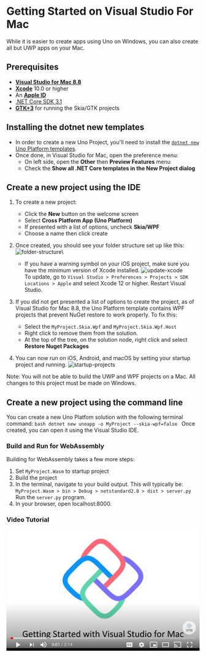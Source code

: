 # Getting Started on Visual Studio For Mac

While it is easier to create apps using Uno on Windows, you can also create all but UWP apps on your Mac.

## Prerequisites
* [**Visual Studio for Mac 8.8**](https://visualstudio.microsoft.com/vs/mac/)
* [**Xcode**](https://apps.apple.com/us/app/xcode/id497799835?mt=12) 10.0 or higher
* An [**Apple ID**](https://support.apple.com/en-us/HT204316)
* [.NET Core SDK 3.1](https://dotnet.microsoft.com/download/dotnet-core/thank-you/sdk-3.1.404-macos-x64-installer)
* [**GTK+3**](https://formulae.brew.sh/formula/gtk+3) for running the Skia/GTK projects

## Installing the dotnet new templates
- In order to create a new Uno Project, you'll need to install the [`dotnet new` Uno Platform templates](get-started-dotnet-new.md).
- Once done, in Visual Studio for Mac, open the preference menu:
  - On left side, open the **Other** then **Preview Features** menu
  - Check the **Show all .NET Core templates in the New Project dialog**

## Create a new project using the IDE
1. To create a new project:
    - Click the **New** button on the welcome screen
    - Select **Cross Platform App (Uno Platform)**
    - If presented with a list of options, uncheck **Skia/WPF**
    - Choose a name then click create

1. Once created, you should see your folder structure set up like this:
![folder-structure](Assets/quick-start/vs-mac-folder-structure.png)\
    - If you have a warning symbol on your iOS project, make sure you have the minimum version of Xcode installed.
![update-xcode](Assets/quick-start/xcode-version-warning.jpg)\
To update, go to `Visual Studio > Preferences > Projects > SDK Locations > Apple` and select Xcode 12 or higher.
Restart Visual Studio.
1. If you did not get presented a list of options to create the project, as of Visual Studio for Mac 8.8, the Uno Platform template contains WPF projects that prevent NuGet restore to work properly. To fix this:
    - Select the `MyProject.Skia.Wpf` and `MyProject.Skia.Wpf.Host`
    - Right click to remove them from the solution.
    - At the top of the tree, on the solution node, right click and select **Restore Nuget Packages**
1. You can now run on iOS, Android, and macOS by setting your startup project and running.
![startup-projects](Assets/quick-start/vs-mac-build.png)
   
Note: You will not be able to build the UWP and WPF projects on a Mac. All changes to this project must be made on Windows.

## Create a new project using the command line

You can create a new Uno Platfom solution with the following terminal command:
    ```bash
    dotnet new unoapp -o MyProject --skia-wpf=false
    ```
Once created, you can open it using the Visual Studio IDE.


### Build and Run for WebAssembly

Building for WebAssembly takes a few more steps:

1. Set `MyProject.Wasm` to startup project
2. Build the project
3. In the terminal, navigate to your build output. This will typically be: `MyProject.Wasm > bin > Debug > netstandard2.0 > dist > server.py` Run the `server.py` program.
4. In your browser, open localhost:8000. 

### Video Tutorial
[![Getting Started Visual Studio Mac Video](Assets/vsmac-cover.JPG)](http://www.youtube.com/watch?v=ESGJr6kHQg0 "")
